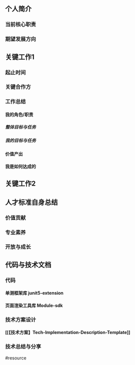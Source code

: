 ## 个人简介
### 当前核心职责
### 期望发展方向
## 关键工作1
### 起止时间
### 关键合作方
### 工作总结
#### 我的角色/职责
##### 整体目标与任务
##### 我的目标与任务
#### 价值产出
#### 我是如何达成的
## 关键工作2
## 人才标准自身总结

### 价值贡献
### 专业素养
### 开放与成长
## 代码与技术文档
### 代码
#### 单测框架库 junit5-extension
#### 页面渲染工具库 Module-sdk

### 技术方案设计
#### [[【技术方案】Tech-Implementation-Description-Template]]

### 技术总结与分享

#resource 